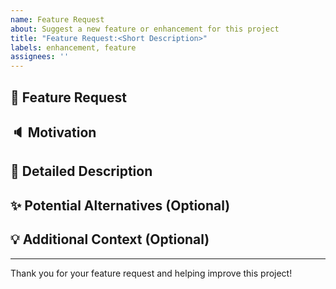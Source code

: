 ```yaml
---
name: Feature Request
about: Suggest a new feature or enhancement for this project
title: "Feature Request:<Short Description>"
labels: enhancement, feature
assignees: ''
---
```


## 🚀 Feature Request

<!-- Please describe the feature you would like to be added or improved. -->

## 🔈 Motivation

<!-- Why do you think this feature is needed? How will it benefit the project or its users? -->

## 📝 Detailed Description

<!-- Provide a more detailed description of the feature. Include any specific requirements, mockups, or screenshots (if applicable). -->

## ✨ Potential Alternatives (Optional)

<!-- If applicable, list any alternatives or workarounds you've considered. -->

## 💡 Additional Context (Optional)

<!-- Add any other context or information that would help the team understand your request. -->

---

Thank you for your feature request and helping improve this project!
